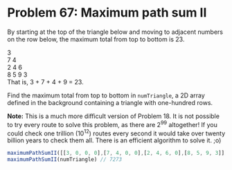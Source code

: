 # Problem 67: Maximum path sum II

By starting at the top of the triangle below and moving to adjacent numbers on the row below, the maximum total from top to bottom is 23.

   3 <br>
  7 4 <br>
 2 4 6 <br>
8 5 9 3 <br>
That is, 3 + 7 + 4 + 9 = 23.

Find the maximum total from top to bottom in `numTriangle`, a 2D array defined in the background containing a triangle with one-hundred rows.

**Note:** This is a much more difficult version of Problem 18. It is not possible to try every route to solve this problem, as there are 2<sup>99</sup> altogether! If you could check one trillion (10<sup>12</sup>) routes every second it would take over twenty billion years to check them all. There is an efficient algorithm to solve it. ;o)

```javascript
maximumPathSumII([[3, 0, 0, 0],[7, 4, 0, 0],[2, 4, 6, 0],[8, 5, 9, 3]]) // 23
maximumPathSumII(numTriangle) // 7273
```
